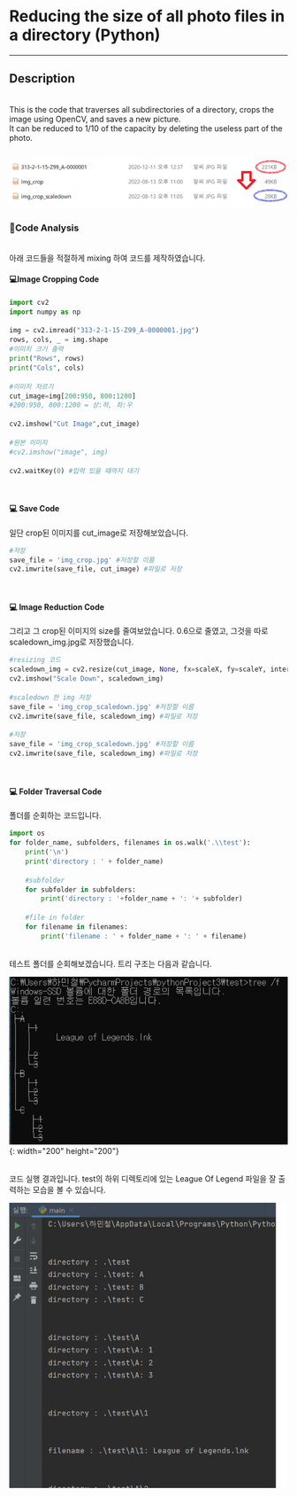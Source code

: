 # Reducing the size of all photo files in a directory (Python) 
---
## Description
<br>
This is the code that traverses all subdirectories of a directory, crops the image using OpenCV, and saves a new picture.
<br>
It can be reduced to 1/10 of the capacity by deleting the useless part of the photo.
<br>
<br>

![](./images/croppingresult.png)

### 🔳Code Analysis

<br>
아래 코드들을 적절하게 mixing 하여 코드를 제작하였습니다.
<br>

#### 💻Image Cropping Code
```python
import cv2
import numpy as np

img = cv2.imread("313-2-1-15-Z99_A-0000001.jpg")
rows, cols, _ = img.shape
#이미지 크기 출력
print("Rows", rows)
print("Cols", cols)

#이미지 자르기
cut_image=img[200:950, 800:1200]
#200:950, 800:1200 = 상:하, 좌:우

cv2.imshow("Cut Image",cut_image)

#원본 이미지
#cv2.imshow("image", img)

cv2.waitKey(0) #입력 있을 때까지 대기

```
<br>

#### 💻 Save Code

일단 crop된 이미지를 cut_image로 저장해보았습니다.
<br>

```python
#저장
save_file = 'img_crop.jpg' #저장할 이름
cv2.imwrite(save_file, cut_image) #파일로 저장
```
<br>

#### 💻 Image Reduction Code
그리고 그 crop된 이미지의 size를 줄여보았습니다. 0.6으로 줄였고, 그것을 따로 scaledown_img.jpg로 저장했습니다.

```python
#resizing 코드
scaledown_img = cv2.resize(cut_image, None, fx=scaleX, fy=scaleY, interpolation = cv2.INTER_LINEAR)
cv2.imshow("Scale Down", scaledown_img)

#scaledown 한 img 저장
save_file = 'img_crop_scaledown.jpg' #저장할 이름
cv2.imwrite(save_file, scaledown_img) #파일로 저장

#저장
save_file = 'img_crop_scaledown.jpg' #저장할 이름
cv2.imwrite(save_file, scaledown_img) #파일로 저장

```
<br>

#### 💻 Folder Traversal Code
폴더를 순회하는 코드입니다. 
```python
import os
for folder_name, subfolders, filenames in os.walk('.\\test'):
    print('\n')
    print('directory : ' + folder_name)
    
    #subfolder
    for subfolder in subfolders: 
        print('directory : '+folder_name + ': '+ subfolder)

    #file in folder
    for filename in filenames:
        print('filename : ' + folder_name + ': ' + filename)
```

<br>
테스트 폴더를 순회해보겠습니다. 트리 구조는 다음과 같습니다. 
<br>

![](./images/foldertree.png) {: width="200" height="200"}

<br>
코드 실행 결과입니다. test의 하위 디렉토리에 있는 League Of Legend 파일을 잘 출력하는 모습을 볼 수 있습니다.
<br>

![](./images/filetraversal.png)
